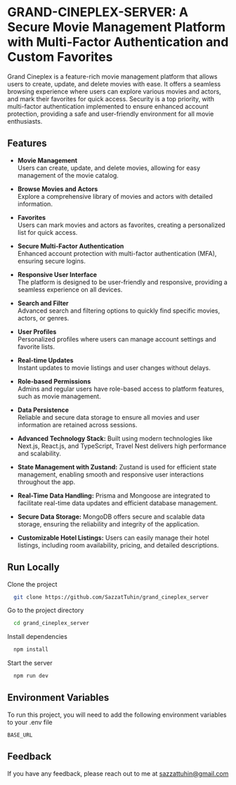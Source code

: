 # GRAND-CINEPLEX-SERVER: A Secure Movie Management Platform with Multi-Factor Authentication and Custom Favorites

Grand Cineplex is a feature-rich movie management platform that allows users to create, update, and delete movies with ease. It offers a seamless browsing experience where users can explore various movies and actors, and mark their favorites for quick access. Security is a top priority, with multi-factor authentication implemented to ensure enhanced account protection, providing a safe and user-friendly environment for all movie enthusiasts.

## Features

- **Movie Management**  
  Users can create, update, and delete movies, allowing for easy management of the movie catalog.

- **Browse Movies and Actors**  
  Explore a comprehensive library of movies and actors with detailed information.

- **Favorites**  
  Users can mark movies and actors as favorites, creating a personalized list for quick access.

- **Secure Multi-Factor Authentication**  
  Enhanced account protection with multi-factor authentication (MFA), ensuring secure logins.

- **Responsive User Interface**  
  The platform is designed to be user-friendly and responsive, providing a seamless experience on all devices.

- **Search and Filter**  
  Advanced search and filtering options to quickly find specific movies, actors, or genres.

- **User Profiles**  
  Personalized profiles where users can manage account settings and favorite lists.

- **Real-time Updates**  
  Instant updates to movie listings and user changes without delays.

- **Role-based Permissions**  
  Admins and regular users have role-based access to platform features, such as movie management.

- **Data Persistence**  
  Reliable and secure data storage to ensure all movies and user information are retained across sessions.

- **Advanced Technology Stack:** Built using modern technologies like Next.js, React.js, and TypeScript, Travel Nest delivers high performance and scalability.

- **State Management with Zustand:** Zustand is used for efficient state management, enabling smooth and responsive user interactions throughout the app.

- **Real-Time Data Handling:** Prisma and Mongoose are integrated to facilitate real-time data updates and efficient database management.

- **Secure Data Storage:** MongoDB offers secure and scalable data storage, ensuring the reliability and integrity of the application.

- **Customizable Hotel Listings:** Users can easily manage their hotel listings, including room availability, pricing, and detailed descriptions.

## Run Locally

Clone the project

```bash
  git clone https://github.com/SazzatTuhin/grand_cineplex_server
```

Go to the project directory

```bash
  cd grand_cineplex_server
```

Install dependencies

```bash
  npm install
```

Start the server

```bash
  npm run dev
```

## Environment Variables

To run this project, you will need to add the following environment variables to your .env file

`BASE_URL`

## Feedback

If you have any feedback, please reach out to me at sazzattuhin@gmail.com
